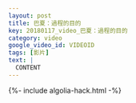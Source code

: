 ```yaml
---
layout: post
title: 巴夏：過程的目的
key: 20180117_video_巴夏：過程的目的
category: video
google_video_id: VIDEOID
tags: [影片]
text: |
  CONTENT
---
```


{%- include algolia-hack.html -%}
